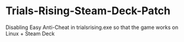 # Trials-Rising-Steam-Deck-Patch
Disabling Easy Anti-Cheat in trialsrising.exe so that the game works on Linux + Steam Deck
